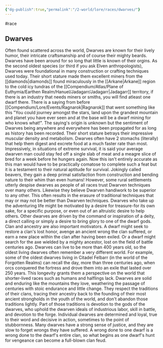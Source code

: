 ```yaml
---
{"dg-publish":true,"permalink":"/2-world/lore/races/dwarves/"}
---
```



#race 
## Dwarves

Often found scattered across the world, Dwarves are known for their lively humor, their intricate craftsmanship and of course their mighty beards. Dwarves have been around for so long that little is known of their orgins. As the second oldest species (or third if you ask Elven anthropologists), Dwarves were foundational in many construction or crafting techniques used today. Their short stature made them excellent miners from the [[diamonds\|diamonds]] found miraculously in  the [[Arkane\|Arkane]] region to the cold icy tundras of the [[Compendium/Atlas/Plane of Euthymia/Earthen Realm/Hanuel/Jadagarr/Jadagarr\|Jadagarr]] territory, if there is an industry that needs miners or smiths, you will find atleast one dwarf there. There is a saying from before [[Compendium/Lore/Events/Ragnarok\|Ragnarok]] that went something like this "You could journey amongst the stars, land upon the grandest mountain and planet you have ever seen and at the base will be a dwarf mining for who knows what!". The saying's origin is unknown but the sentiment of Dwarves being anywhere and everywhere has been propagated for as long as history has been recorded. Their short stature betrays their impressive muscular density and metabolism. Dwarves often have 2 stomachs (literally) that help them digest and excrete food at a much faster rate than most. Impressively, in situations of extreme survival, it is said your average dwarven man could stay fed off a single slab of meat and a meagre slice of bred for a week before he hungers again. Now this isn't entirely accurate as this man would have to be practically comatose to complete such a feat but it is a testament to their natural aptitude for survival. Jokingly called beavers, they gain a deep primal satisfaction from construction and bending nature to their whim than even humans! However, some rural settlements utterly despise dwarves as people of all races trust Dwarven techniques over many others. Likewise they believe Dwarven handiwork to be superior to any other. This often results in the erasure of traditional techniques that may or may not be better than Dwarven techniques. 
Dwarves who take up the adventuring life might be motivated by a desire for treasure-for its own sake, for a specific purpose, or even out of an altruistic desire to help others. Other dwarves are driven by the command or inspiration of a deity, a direct calling or simply a desire to bring glory to one of the dwarf gods. Clan and ancestry are also important motivators. A dwarf might seek to restore a clan's lost honor, avenge an ancient wrong the clan suffered, or earn a new place within the clan after having been exiled. Or a dwarf might search for the axe wielded by a mighty ancestor, lost on the field of battle centuries ago.
Dwarves can live to be more than 400 years old, so the oldest living dwarves often remember a very different world. For example, some of the oldest dwarves living in Citadel Felbarr (in the world of the Forgotten Realms) can recall the day, more than three centuries ago, when orcs conquered the fortress and drove them into an exile that lasted over 250 years. This longevity grants them a perspective on the world that shorter-lived races such as humans and halflings lack.
Dwarves are solid and enduring like the mountains they love, weathering the passage of centuries with stoic endurance and little change. They respect the traditions of their clans, tracing their ancestry back to the founding of their most ancient strongholds in the youth of the world, and don't abandon those traditions lightly. Part of those traditions is devotion to the gods of the dwarves, who uphold the dwarven ideals of industrious labor, skill in battle, and devotion to the forge.
Individual dwarves are determined and loyal, true to their word and decisive in action, sometimes to the point of stubbornness. Many dwarves have a strong sense of justice, and they are slow to forget wrongs they have suffered. A wrong done to one dwarf is a wrong done to the dwarf's entire clan, so what begins as one dwarf's hunt for vengeance can become a full-blown clan feud.

